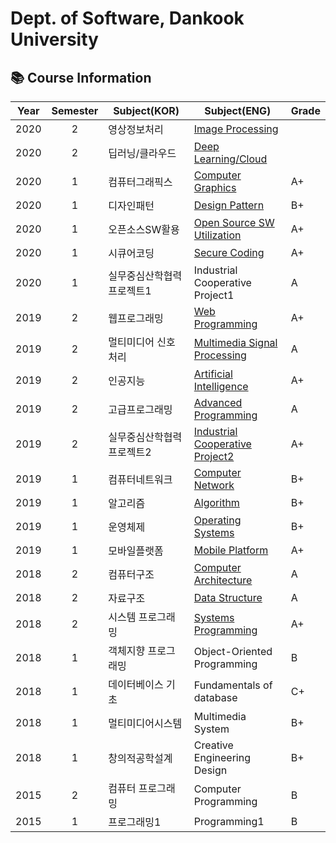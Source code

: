 # Dept. of Software, Dankook University
## :books: Course Information

| Year| Semester | Subject(KOR) | Subject(ENG) | Grade |
| :---: | :---: | --- | --- | --- |
| 2020 | 2 | 영상정보처리 | [Image Processing](https://github.com/sangm1n/DKUniversity/tree/master/%EC%98%81%EC%83%81%EC%A0%95%EB%B3%B4%EC%B2%98%EB%A6%AC) |  |
| 2020 | 2 | 딥러닝/클라우드 | [Deep Learning/Cloud](https://github.com/sangm1n/DKUniversity/tree/master/%EB%94%A5%EB%9F%AC%EB%8B%9D%ED%81%B4%EB%9D%BC%EC%9A%B0%EB%93%9C) |  |
| 2020 | 1 | 컴퓨터그래픽스 | [Computer Graphics](https://github.com/sangm1n/DKUniversity/tree/master/%EC%BB%B4%ED%93%A8%ED%84%B0%EA%B7%B8%EB%9E%98%ED%94%BD%EC%8A%A4) | A+ |
| 2020 | 1 | 디자인패턴 | [Design Pattern](https://github.com/sangm1n/DKUniversity/tree/master/%EB%94%94%EC%9E%90%EC%9D%B8%ED%8C%A8%ED%84%B4) | B+ |
| 2020 | 1 | 오픈소스SW활용 | [Open Source SW Utilization](https://github.com/sangm1n/DKUniversity/tree/master/%EC%98%A4%ED%94%88%EC%86%8C%EC%8A%A4SW%ED%99%9C%EC%9A%A9) | A+ |
| 2020 | 1 | 시큐어코딩 | [Secure Coding](https://github.com/sangm1n/DKUniversity/tree/master/%EC%8B%9C%ED%81%90%EC%96%B4%EC%BD%94%EB%94%A9) | A+ |
| 2020 | 1 | 실무중심산학협력프로젝트1 | Industrial Cooperative Project1 | A |
| 2019 | 2 | 웹프로그래밍 | [Web Programming](https://github.com/sangm1n/DKUniversity/tree/master/%EC%9B%B9%ED%94%84%EB%A1%9C%EA%B7%B8%EB%9E%98%EB%B0%8D) | A+ |
| 2019 | 2 | 멀티미디어 신호처리 | [Multimedia Signal Processing](https://github.com/sangm1n/DKUniversity/tree/master/%EB%A9%80%ED%8B%B0%EB%AF%B8%EB%94%94%EC%96%B4%EC%8B%A0%ED%98%B8%EC%B2%98%EB%A6%AC) | A |
| 2019 | 2 | 인공지능 | [Artificial Intelligence](https://github.com/sangm1n/DKUniversity/tree/master/%EC%9D%B8%EA%B3%B5%EC%A7%80%EB%8A%A5) | A+ |
| 2019 | 2 | 고급프로그래밍 | [Advanced Programming](https://github.com/sangm1n/DKUniversity/tree/master/%ED%94%84%EB%A1%9C%EA%B7%B8%EB%9E%98%EB%B0%8D) | A |
| 2019 | 2 | 실무중심산학협력프로젝트2 | [Industrial Cooperative Project2](https://github.com/sangm1n/LookForClothes) | A+ |
| 2019 | 1 | 컴퓨터네트워크 | [Computer Network](https://github.com/sangm1n/DKUniversity/tree/master/%EC%BB%B4%ED%93%A8%ED%84%B0%EB%84%A4%ED%8A%B8%EC%9B%8C%ED%81%AC) | B+ |
| 2019 | 1 | 알고리즘 | [Algorithm](https://github.com/sangm1n/DKUniversity/tree/master/%EC%95%8C%EA%B3%A0%EB%A6%AC%EC%A6%98) | B+ |
| 2019 | 1 | 운영체제 | [Operating Systems](https://github.com/sangm1n/DKUniversity/tree/master/%EC%9A%B4%EC%98%81%EC%B2%B4%EC%A0%9C) | B+ |
| 2019 | 1 | 모바일플랫폼 | [Mobile Platform](https://github.com/sangm1n/DKUniversity/tree/master/%EB%AA%A8%EB%B0%94%EC%9D%BC%ED%94%8C%EB%9E%AB%ED%8F%BC) | A+ |
| 2018 | 2 | 컴퓨터구조 | [Computer Architecture](https://github.com/sangm1n/DKUniversity/tree/master/%EC%BB%B4%ED%93%A8%ED%84%B0%EA%B5%AC%EC%A1%B0) | A |
| 2018 | 2 | 자료구조 | [Data Structure](https://github.com/sangm1n/DKUniversity/tree/master/%EC%9E%90%EB%A3%8C%EA%B5%AC%EC%A1%B0/material) | A |
| 2018 | 2 | 시스템 프로그래밍 | [Systems Programming](https://github.com/sangm1n/DKUniversity/tree/master/%EC%8B%9C%EC%8A%A4%ED%85%9C%ED%94%84%EB%A1%9C%EA%B7%B8%EB%9E%98%EB%B0%8D) | A+ |
| 2018 | 1 | 객체지향 프로그래밍 | Object-Oriented Programming | B |
| 2018 | 1 | 데이터베이스 기초 | Fundamentals of database | C+ |
| 2018 | 1 | 멀티미디어시스템 | Multimedia System | B+ |
| 2018 | 1 | 창의적공학설계 | Creative Engineering Design | B+ |
| 2015 | 2 | 컴퓨터 프로그래밍 | Computer Programming | B |
| 2015 | 1 | 프로그래밍1 | Programming1 | B |
